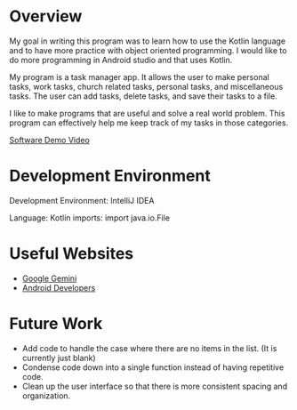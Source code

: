 # Overview

My goal in writing this program was to learn how to use the Kotlin language and to have more practice with object oriented programming. 
I would like to do more programming in Android studio and that uses Kotlin.

My program is a task manager app. It allows the user to make personal tasks, work tasks, church related tasks, personal tasks, and miscellaneous tasks. 
The user can add tasks, delete tasks, and save their tasks to a file.

I like to make programs that are useful and solve a real world problem. This program can effectively help me keep track of my tasks in those categories.

[Software Demo Video](https://www.youtube.com/watch?v=tC5v3DyPAbM)

# Development Environment

Development Environment: IntelliJ IDEA

Language: Kotlin
imports: import java.io.File

# Useful Websites

- [Google Gemini](https://gemini.google.com/app)
- [Android Developers](https://developer.android.com/courses/android-basics-compose/course)

# Future Work

- Add code to handle the case where there are no items in the list. (It is currently just blank)
- Condense code down into a single function instead of having repetitive code.
- Clean up the user interface so that there is more consistent spacing and organization.
